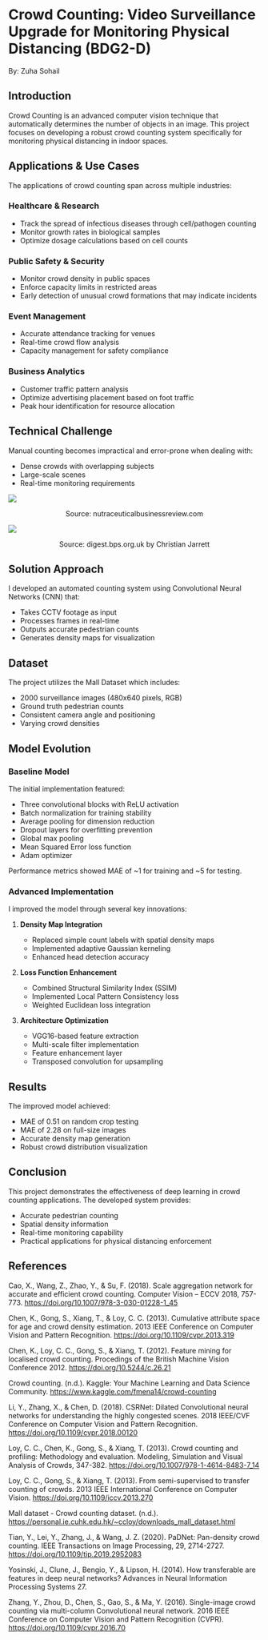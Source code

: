 # Crowd Counting: Video Surveillance Upgrade for Monitoring Physical Distancing (BDG2-D)

By: Zuha Sohail

## Introduction

Crowd Counting is an advanced computer vision technique that automatically determines the number of objects in an image. This project focuses on developing a robust crowd counting system specifically for monitoring physical distancing in indoor spaces.

## Applications & Use Cases

The applications of crowd counting span across multiple industries:

### Healthcare & Research

- Track the spread of infectious diseases through cell/pathogen counting
- Monitor growth rates in biological samples
- Optimize dosage calculations based on cell counts

### Public Safety & Security

- Monitor crowd density in public spaces
- Enforce capacity limits in restricted areas
- Early detection of unusual crowd formations that may indicate incidents

### Event Management

- Accurate attendance tracking for venues
- Real-time crowd flow analysis
- Capacity management for safety compliance

### Business Analytics

- Customer traffic pattern analysis
- Optimize advertising placement based on foot traffic
- Peak hour identification for resource allocation

## Technical Challenge

Manual counting becomes impractical and error-prone when dealing with:

- Dense crowds with overlapping subjects
- Large-scale scenes
- Real-time monitoring requirements

![](/images/density_ex2.jpg)

<div align="center">Source: nutraceuticalbusinessreview.com</div>

![](/images/density_ex.jpg)

<div align="center">Source: digest.bps.org.uk by Christian Jarrett</div>

## Solution Approach

I developed an automated counting system using Convolutional Neural Networks (CNN) that:

- Takes CCTV footage as input
- Processes frames in real-time
- Outputs accurate pedestrian counts
- Generates density maps for visualization

## Dataset

The project utilizes the Mall Dataset which includes:

- 2000 surveillance images (480x640 pixels, RGB)
- Ground truth pedestrian counts
- Consistent camera angle and positioning
- Varying crowd densities

## Model Evolution

### Baseline Model

The initial implementation featured:

- Three convolutional blocks with ReLU activation
- Batch normalization for training stability
- Average pooling for dimension reduction
- Dropout layers for overfitting prevention
- Global max pooling
- Mean Squared Error loss function
- Adam optimizer

Performance metrics showed MAE of ~1 for training and ~5 for testing.

### Advanced Implementation

I improved the model through several key innovations:

1. **Density Map Integration**

   - Replaced simple count labels with spatial density maps
   - Implemented adaptive Gaussian kerneling
   - Enhanced head detection accuracy

2. **Loss Function Enhancement**

   - Combined Structural Similarity Index (SSIM)
   - Implemented Local Pattern Consistency loss
   - Weighted Euclidean loss integration

3. **Architecture Optimization**
   - VGG16-based feature extraction
   - Multi-scale filter implementation
   - Feature enhancement layer
   - Transposed convolution for upsampling

## Results

The improved model achieved:

- MAE of 0.51 on random crop testing
- MAE of 2.28 on full-size images
- Accurate density map generation
- Robust crowd distribution visualization

## Conclusion

This project demonstrates the effectiveness of deep learning in crowd counting applications. The developed system provides:

- Accurate pedestrian counting
- Spatial density information
- Real-time monitoring capability
- Practical applications for physical distancing enforcement

## References

Cao, X., Wang, Z., Zhao, Y., & Su, F. (2018). Scale aggregation network for accurate and efficient crowd counting. Computer Vision – ECCV 2018, 757-773. https://doi.org/10.1007/978-3-030-01228-1_45

Chen, K., Gong, S., Xiang, T., & Loy, C. C. (2013). Cumulative attribute space for age and crowd density estimation. 2013 IEEE Conference on Computer Vision and Pattern Recognition. https://doi.org/10.1109/cvpr.2013.319

Chen, K., Loy, C. C., Gong, S., & Xiang, T. (2012). Feature mining for localised crowd counting. Procedings of the British Machine Vision Conference 2012. https://doi.org/10.5244/c.26.21

Crowd counting. (n.d.). Kaggle: Your Machine Learning and Data Science Community. https://www.kaggle.com/fmena14/crowd-counting

Li, Y., Zhang, X., & Chen, D. (2018). CSRNet: Dilated Convolutional neural networks for understanding the highly congested scenes. 2018 IEEE/CVF Conference on Computer Vision and Pattern Recognition. https://doi.org/10.1109/cvpr.2018.00120

Loy, C. C., Chen, K., Gong, S., & Xiang, T. (2013). Crowd counting and profiling: Methodology and evaluation. Modeling, Simulation and Visual Analysis of Crowds, 347-382. https://doi.org/10.1007/978-1-4614-8483-7_14

Loy, C. C., Gong, S., & Xiang, T. (2013). From semi-supervised to transfer counting of crowds. 2013 IEEE International Conference on Computer Vision. https://doi.org/10.1109/iccv.2013.270

Mall dataset - Crowd counting dataset. (n.d.). https://personal.ie.cuhk.edu.hk/~ccloy/downloads_mall_dataset.html

Tian, Y., Lei, Y., Zhang, J., & Wang, J. Z. (2020). PaDNet: Pan-density crowd counting. IEEE Transactions on Image Processing, 29, 2714-2727. https://doi.org/10.1109/tip.2019.2952083

Yosinski, J., Clune, J., Bengio, Y., & Lipson, H. (2014). How transferable are features in deep neural networks? Advances in Neural Information Processing Systems 27.

Zhang, Y., Zhou, D., Chen, S., Gao, S., & Ma, Y. (2016). Single-image crowd counting via multi-column Convolutional neural network. 2016 IEEE Conference on Computer Vision and Pattern Recognition (CVPR). https://doi.org/10.1109/cvpr.2016.70
